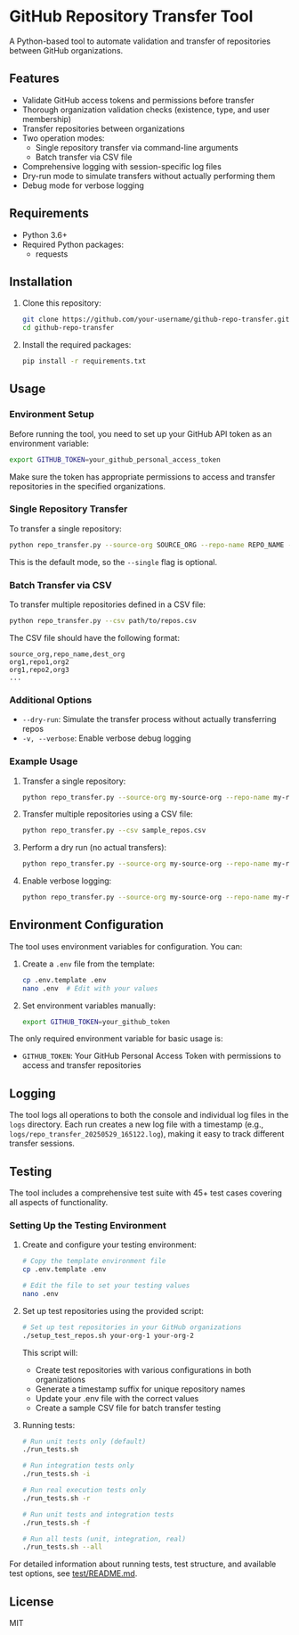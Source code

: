 # GitHub Repository Transfer Tool

A Python-based tool to automate validation and transfer of repositories between GitHub organizations.

## Features

- Validate GitHub access tokens and permissions before transfer
- Thorough organization validation checks (existence, type, and user membership)
- Transfer repositories between organizations
- Two operation modes:
  - Single repository transfer via command-line arguments
  - Batch transfer via CSV file
- Comprehensive logging with session-specific log files
- Dry-run mode to simulate transfers without actually performing them
- Debug mode for verbose logging

## Requirements

- Python 3.6+
- Required Python packages:
  - requests

## Installation

1. Clone this repository:
   ```bash
   git clone https://github.com/your-username/github-repo-transfer.git
   cd github-repo-transfer
   ```

2. Install the required packages:
   ```bash
   pip install -r requirements.txt
   ```

## Usage

### Environment Setup

Before running the tool, you need to set up your GitHub API token as an environment variable:

```bash
export GITHUB_TOKEN=your_github_personal_access_token
```

Make sure the token has appropriate permissions to access and transfer repositories in the specified organizations.

### Single Repository Transfer

To transfer a single repository:

```bash
python repo_transfer.py --source-org SOURCE_ORG --repo-name REPO_NAME --dest-org DEST_ORG
```

This is the default mode, so the `--single` flag is optional.

### Batch Transfer via CSV

To transfer multiple repositories defined in a CSV file:

```bash
python repo_transfer.py --csv path/to/repos.csv
```

The CSV file should have the following format:

```
source_org,repo_name,dest_org
org1,repo1,org2
org1,repo2,org3
...
```

### Additional Options

- `--dry-run`: Simulate the transfer process without actually transferring repos
- `-v, --verbose`: Enable verbose debug logging

### Example Usage

1. Transfer a single repository:
   ```bash
   python repo_transfer.py --source-org my-source-org --repo-name my-repo --dest-org my-dest-org
   ```

2. Transfer multiple repositories using a CSV file:
   ```bash
   python repo_transfer.py --csv sample_repos.csv
   ```

3. Perform a dry run (no actual transfers):
   ```bash
   python repo_transfer.py --source-org my-source-org --repo-name my-repo --dest-org my-dest-org --dry-run
   ```

4. Enable verbose logging:
   ```bash
   python repo_transfer.py --source-org my-source-org --repo-name my-repo --dest-org my-dest-org -v
   ```

## Environment Configuration

The tool uses environment variables for configuration. You can:

1. Create a `.env` file from the template:
   ```bash
   cp .env.template .env
   nano .env  # Edit with your values
   ```

2. Set environment variables manually:
   ```bash
   export GITHUB_TOKEN=your_github_token
   ```

The only required environment variable for basic usage is:
- `GITHUB_TOKEN`: Your GitHub Personal Access Token with permissions to access and transfer repositories

## Logging

The tool logs all operations to both the console and individual log files in the `logs` directory. Each run creates a new log file with a timestamp (e.g., `logs/repo_transfer_20250529_165122.log`), making it easy to track different transfer sessions.

## Testing

The tool includes a comprehensive test suite with 45+ test cases covering all aspects of functionality.

### Setting Up the Testing Environment

1. Create and configure your testing environment:
   ```bash
   # Copy the template environment file
   cp .env.template .env
   
   # Edit the file to set your testing values
   nano .env
   ```

2. Set up test repositories using the provided script:
   ```bash
   # Set up test repositories in your GitHub organizations
   ./setup_test_repos.sh your-org-1 your-org-2
   ```
   
   This script will:
   - Create test repositories with various configurations in both organizations
   - Generate a timestamp suffix for unique repository names
   - Update your .env file with the correct values
   - Create a sample CSV file for batch transfer testing

3. Running tests:
   ```bash
   # Run unit tests only (default)
   ./run_tests.sh
   
   # Run integration tests only
   ./run_tests.sh -i
   
   # Run real execution tests only
   ./run_tests.sh -r
   
   # Run unit tests and integration tests
   ./run_tests.sh -f
   
   # Run all tests (unit, integration, real)
   ./run_tests.sh --all
   ```

For detailed information about running tests, test structure, and available test options, see [test/README.md](test/README.md).

## License

MIT
